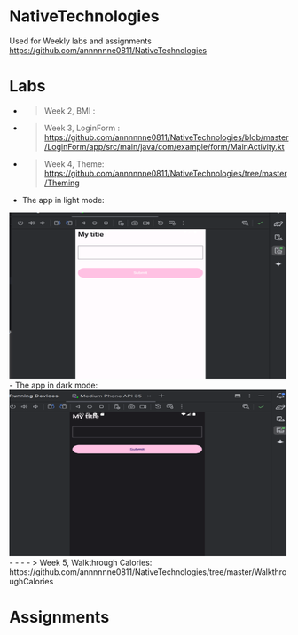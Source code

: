 # NativeTechnologies
Used for Weekly labs and assignments
https://github.com/annnnnne0811/NativeTechnologies

# Labs 
- > Week 2, BMI : 
- > Week 3, LoginForm : https://github.com/annnnnne0811/NativeTechnologies/blob/master/LoginForm/app/src/main/java/com/example/form/MainActivity.kt
- > Week 4, Theme: https://github.com/annnnnne0811/NativeTechnologies/tree/master/Theming
- The app in light mode: 
<img src="img.png" alt="Light Mode" height="300" width="500">
- The app in dark mode:
<img src="img_1.png" alt="Dark Mode" height="300" width="500">
- 
- 
- 
- 
> Week 5, Walkthrough Calories: https://github.com/annnnnne0811/NativeTechnologies/tree/master/WalkthroughCalories 

  





# Assignments

